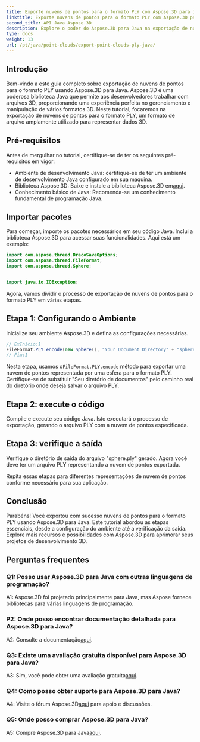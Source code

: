 ```yaml
---
title: Exporte nuvens de pontos para o formato PLY com Aspose.3D para Java
linktitle: Exporte nuvens de pontos para o formato PLY com Aspose.3D para Java
second_title: API Java Aspose.3D
description: Explore o poder do Aspose.3D para Java na exportação de nuvens de pontos para o formato PLY. Siga nosso guia passo a passo para um desenvolvimento 3D perfeito.
type: docs
weight: 13
url: /pt/java/point-clouds/export-point-clouds-ply-java/
---
```

## Introdução

Bem-vindo a este guia completo sobre exportação de nuvens de pontos para o formato PLY usando Aspose.3D para Java. Aspose.3D é uma poderosa biblioteca Java que permite aos desenvolvedores trabalhar com arquivos 3D, proporcionando uma experiência perfeita no gerenciamento e manipulação de vários formatos 3D. Neste tutorial, focaremos na exportação de nuvens de pontos para o formato PLY, um formato de arquivo amplamente utilizado para representar dados 3D.

## Pré-requisitos

Antes de mergulhar no tutorial, certifique-se de ter os seguintes pré-requisitos em vigor:

- Ambiente de desenvolvimento Java: certifique-se de ter um ambiente de desenvolvimento Java configurado em sua máquina.
-  Biblioteca Aspose.3D: Baixe e instale a biblioteca Aspose.3D em[aqui](https://releases.aspose.com/3d/java/).
- Conhecimento básico de Java: Recomenda-se um conhecimento fundamental de programação Java.

## Importar pacotes

Para começar, importe os pacotes necessários em seu código Java. Inclui a biblioteca Aspose.3D para acessar suas funcionalidades. Aqui está um exemplo:

```java
import com.aspose.threed.DracoSaveOptions;
import com.aspose.threed.FileFormat;
import com.aspose.threed.Sphere;


import java.io.IOException;
```

Agora, vamos dividir o processo de exportação de nuvens de pontos para o formato PLY em várias etapas.

## Etapa 1: Configurando o Ambiente

Inicialize seu ambiente Aspose.3D e defina as configurações necessárias.

```java
// ExInício:1
FileFormat.PLY.encode(new Sphere(), "Your Document Directory" + "sphere.ply");
// Fim:1
```

 Nesta etapa, usamos o`FileFormat.PLY.encode` método para exportar uma nuvem de pontos representada por uma esfera para o formato PLY. Certifique-se de substituir "Seu diretório de documentos" pelo caminho real do diretório onde deseja salvar o arquivo PLY.

## Etapa 2: execute o código

Compile e execute seu código Java. Isto executará o processo de exportação, gerando o arquivo PLY com a nuvem de pontos especificada.

## Etapa 3: verifique a saída

Verifique o diretório de saída do arquivo "sphere.ply" gerado. Agora você deve ter um arquivo PLY representando a nuvem de pontos exportada.

Repita essas etapas para diferentes representações de nuvem de pontos conforme necessário para sua aplicação.

## Conclusão

Parabéns! Você exportou com sucesso nuvens de pontos para o formato PLY usando Aspose.3D para Java. Este tutorial abordou as etapas essenciais, desde a configuração do ambiente até a verificação da saída. Explore mais recursos e possibilidades com Aspose.3D para aprimorar seus projetos de desenvolvimento 3D.

## Perguntas frequentes

### Q1: Posso usar Aspose.3D para Java com outras linguagens de programação?

A1: Aspose.3D foi projetado principalmente para Java, mas Aspose fornece bibliotecas para várias linguagens de programação.

### P2: Onde posso encontrar documentação detalhada para Aspose.3D para Java?

 A2: Consulte a documentação[aqui](https://reference.aspose.com/3d/java/).

### Q3: Existe uma avaliação gratuita disponível para Aspose.3D para Java?

 A3: Sim, você pode obter uma avaliação gratuita[aqui](https://releases.aspose.com/).

### Q4: Como posso obter suporte para Aspose.3D para Java?

 A4: Visite o fórum Aspose.3D[aqui](https://forum.aspose.com/c/3d/18) para apoio e discussões.

### Q5: Onde posso comprar Aspose.3D para Java?

 A5: Compre Aspose.3D para Java[aqui](https://purchase.aspose.com/buy).